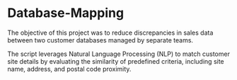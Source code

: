 # Database-Mapping
The objective of this project was to reduce discrepancies in sales data between two customer databases managed by separate teams.

The script leverages Natural Language Processing (NLP) to match customer site details by evaluating the similarity of predefined criteria, including site name, address, and postal code proximity.


